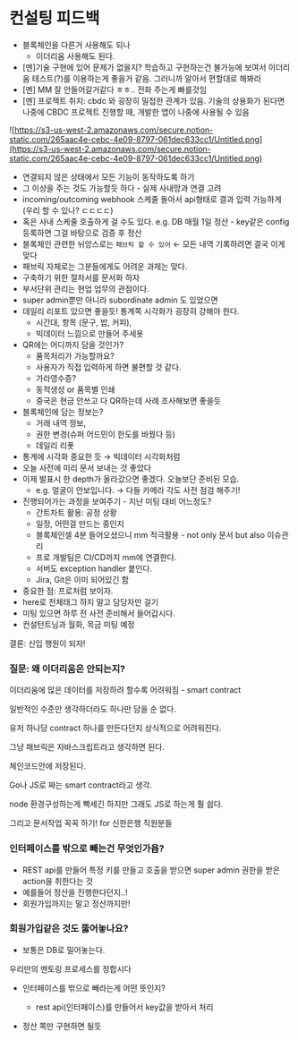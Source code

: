 # 컨설팅 피드백

- 블록체인을 다른거 사용해도 되나
    - 이더리움 사용해도 된다.
- [멘]기술 구현에 있어 문제가 없을지? 학습하고 구현하는건 불가능에 보여서 이더리움 테스트(?)를 이용하는게 좋을거 같음. 그러니까 알아서 편할대로 해봐라
- [멘] MM 잘 안들어갈거같다 ㅎㅎ.. 전화 주는게 빠를것임
- [멘] 프로젝트 취지: cbdc 와 굉장히 밀접한 관계가 있음. 기술의 상용화가 된다면 나중에 CBDC 프로젝트 진행할 때, 개발한 앱이 나중에 사용될 수 있음

![https://s3-us-west-2.amazonaws.com/secure.notion-static.com/265aac4e-cebc-4e09-8797-061dec633cc1/Untitled.png](https://s3-us-west-2.amazonaws.com/secure.notion-static.com/265aac4e-cebc-4e09-8797-061dec633cc1/Untitled.png)

- 연결되지 않은 상태에서 모든 기능이 동작하도록 하기
- 그 이상을 주는 것도 가능할듯 하다 - 실제 사내망과 연결 고려
- incoming/outcoming webhook 스케줄 돌아서 api형태로 결과 입력 가능하게 (우리 할 수 있나? ㄷㄷㄷㄷ)
- 혹은 사내 스케줄 호출하게 걸 수도 있다. e.g. DB 매월 1일 정산 - key같은 config 등록하면 그걸 바탕으로 검증 후 정산
- 블록체인 관련한 뉘앙스로는 `패브릭 할 수 있어`  ← 모든 내역 기록하려면 결국 이게 맞다
- 패브릭 자체로는 그분들에게도 어려운 과제는 맞다.
- 구축하기 위한 절차서를 문서화 하자
- 부서단위 관리는 현업 업무의 관점이다.
- super admin뿐만 아니라 subordinate admin 도 있었으면
- 데일리 리포트 있으면 좋을듯! 통계쪽 시각화가 굉장히 강해야 한다.
    - 시간대, 항목 (문구, 밥, 커피),
    - 빅데이터 느낌으로 만들어 주세욧
- QR에는 어디까지 담을 것인가?
    - 품목처리가 가능할까요?
    - 사용자가 직접 입력하게 하면 불편할 것 같다.
    - 가라영수증?
    - 동적생성 or 품목별 인쇄
    - 중국은 현금 안쓰고 다 QR하는데 사례 조사해보면 좋을듯
- 블록체인에 담는 정보는?
    - 거래 내역 정보,
    - 권한 변경(슈퍼 어드민이 한도를 바꿨다 등)
    - 데일리 리폿
- 통계에 시각화 중요한 듯 → 빅데이터 시각화처럼
- 오늘 사전에 미리 문서 보내는 것 좋았다
- 이제 발표시 한 depth가 올라갔으면 좋겠다. 오늘보단 준비된 모습.
    - e.g. 얼굴이 안보입니다. → 다들 카메라 각도 사전 점검 해주기!
- 진행되어가는 과정을 보여주기 - 지난 미팅 대비 어느정도?
    - 간트차트 활용: 공정 상황
    - 일정, 어떤걸 만드는 중인지
    - 블록체인셀 4분 들어오셨으니 mm 적극활용 - not only 문서 but also 이슈관리
    - 프로 개발팀은 CI/CD까지 mm에 연결한다.
    - 서버도 exception handler 붙인다.
    - Jira, Git은 이미 되어있긴 함
- 중요한 점: 프로처럼 보이자.
- here로 전체태그 하지 말고 담당자만 걸기
- 미팅 있으면 하루 전 사전 준비해서 들어갑시다.
- 컨설턴트님과 월화, 목금 미팅 예정

결론: 신입 행원이 되자!

### 질문: 왜 이더리움은 안되는지?

이더리움에 많은 데이터를 저장하려 할수록 어려워짐 - smart contract 

일반적인 수준만 생각하더라도 하나만 담을 순 없다.

유저 하나당 contract 하나를 만든다던지 상식적으로 어려워진다.

그냥 패브릭은 자바스크립트라고 생각하면 된다.

체인코드안에 저장된다.

Go나 JS로 짜는 smart contract라고 생각.

node 환경구성하는게 빡세긴 하지만 그래도 JS로 하는게 훨 쉽다.

그리고 문서작업 꼭꼭 하기! for 신한은행 직원분들

### 인터페이스를 밖으로 빼는건 무엇인가욥?

- REST api를 만들어 특정 키를 만들고 호출을 받으면 super admin 권한을 받은 action을 취한다는 것
- 예를들어 정산을 진행한다던지..!
- 회원가입까지는 말고 정산까지만!

### 회원가입같은 것도 뚫어놓나요?

- 보통은 DB로 밀어놓는다.

우리만의 멘토링 프로세스를 정합시다

- 인터페이스를 밖으로 빼라는게 어떤 뜻인지?
    - rest api(인터페이스)를 만들어서 key값을 받아서 처리

- 정산 쪽만 구현하면 될듯